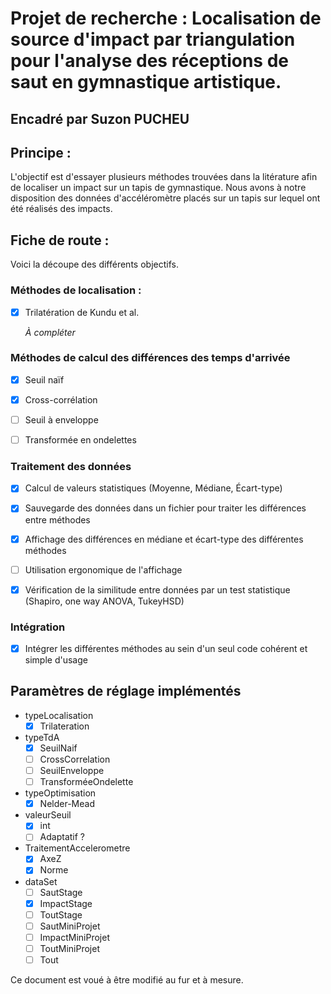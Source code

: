 # Projet de recherche : Localisation de source d'impact par triangulation pour l'analyse des réceptions de saut en gymnastique artistique.

## Encadré par Suzon PUCHEU

## Principe :

L'objectif est d'essayer plusieurs méthodes trouvées dans la litérature afin de localiser un impact sur un tapis de gymnastique. Nous avons à notre disposition des données d'accéléromètre placés sur un tapis sur lequel ont été réalisés des impacts. 

## Fiche de route :

Voici la découpe des différents objectifs.

### Méthodes de localisation :

- [x] Trilatération de Kundu et al.
  
  *À compléter* 

### Méthodes de calcul des différences des temps d'arrivée

- [x] Seuil naïf

- [x] Cross-corrélation

- [ ] Seuil à enveloppe

- [ ] Transformée en ondelettes

### Traitement des données

- [x] Calcul de valeurs statistiques (Moyenne, Médiane, Écart-type)

- [x] Sauvegarde des données dans un fichier pour traiter les différences entre méthodes

- [x] Affichage des différences en médiane et écart-type des différentes méthodes

- [ ] Utilisation ergonomique de l'affichage

- [X] Vérification de la similitude entre données par un test statistique (Shapiro, one way ANOVA, TukeyHSD)

### Intégration

- [X] Intégrer les différentes méthodes au sein d'un seul code cohérent et simple d'usage

## Paramètres de réglage implémentés

- typeLocalisation
  - [X]  Trilateration
- typeTdA
  - [X] SeuilNaif
  - [ ] CrossCorrelation
  - [ ] SeuilEnveloppe
  - [ ] TransforméeOndelette
- typeOptimisation
  - [X] Nelder-Mead
- valeurSeuil
  - [X] int
  - [ ] Adaptatif ?
- TraitementAccelerometre
  - [X] AxeZ
  - [X] Norme
- dataSet
  - [ ] SautStage
  - [X] ImpactStage
  - [ ] ToutStage
  - [ ] SautMiniProjet
  - [ ] ImpactMiniProjet
  - [ ] ToutMiniProjet
  - [ ] Tout

Ce document est voué à être modifié au fur et à mesure.

